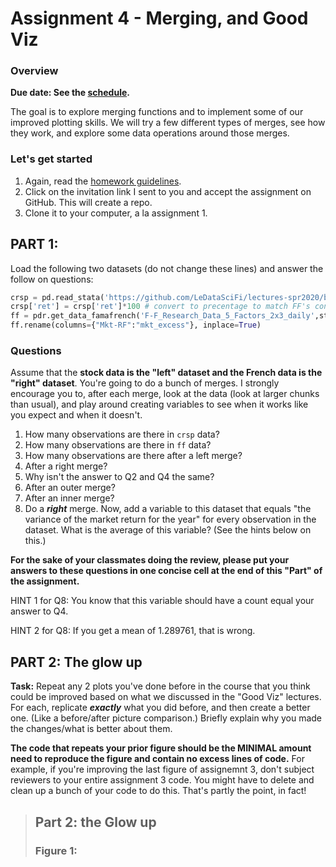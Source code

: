 # Assignment 4 - Merging, and Good Viz

### Overview

**Due date: See the [schedule](https://ledatascifi.github.io/#schedule).**

The goal is to explore merging functions and to implement some of our improved plotting skills. 
We will try a few different types of merges, see how they work, and explore some data operations around those merges.

### Let's get started

1. Again, read the [homework guidelines](guidelines-asgn.html).
2. Click on the invitation link I sent to you and accept the assignment on GitHub. This will create a repo.
3. Clone it to your computer, a la assignment 1. 

## PART 1:

Load the following two datasets (do not change these lines) and answer the follow on questions:

```python
crsp = pd.read_stata('https://github.com/LeDataSciFi/lectures-spr2020/blob/master/assignment_data/3firm_ret_1990_2020.dta?raw=true')
crsp['ret'] = crsp['ret']*100 # convert to precentage to match FF's convention on scaling
ff = pdr.get_data_famafrench('F-F_Research_Data_5_Factors_2x3_daily',start=1980,end=2010)[0] 
ff.rename(columns={"Mkt-RF":"mkt_excess"}, inplace=True) 
```

### Questions

Assume that the **stock data is the "left" dataset and the French data is the "right" dataset**. You're going to do a bunch of merges. I strongly encourage you to, after each merge, look at the data (look at larger chunks than usual), and play around creating variables to see when it works like you expect and when it doesn't. 

1. How many observations are there in `crsp` data?
1. How many observations are there in `ff` data?
1. How many observations are there after a left merge?
2. After a right merge? 
1. Why isn't the answer to Q2 and Q4 the same?
3. After an outer merge? 
4. After an inner merge?
5. Do a _**right**_ merge. Now, add a variable to this dataset that equals "the variance of the market return for the year" for every observation in the dataset. What is the average of this variable? (See the hints below on this.)

**For the sake of your classmates doing the review, please put your answers to these questions in one concise cell at the end of this "Part" of the assignment.**

HINT 1 for Q8:  You know that this variable should have a count equal your answer to Q4. 

HINT 2 for Q8: If you get a mean of 1.289761, that is wrong.

## PART 2: The glow up

**Task:** Repeat any 2 plots you've done before in the course that you think could be improved based on what we discussed in the "Good Viz" lectures. For each, replicate _**exactly**_  what you did before, and then create a better one. (Like a before/after picture comparison.) Briefly explain why you made the changes/what is better about them. 

**The code that repeats your prior figure should be the MINIMAL amount need to reproduce the figure and contain no excess lines of code.** For example, if you're improving the last figure of assignemnt 3, don't subject reviewers to your entire assignment 3 code. You might have to delete and clean up a bunch of your code to do this. That's partly the point, in fact!

  > ## Part 2: the Glow up
  >
  > ### Figure 1: <title here> (BEFORE)
  >
  > The original figure was created as follows:
  > ```python  
  > <import packages>
  > <load data>
  > <process data, prep for plotting>
  > <plot figure>
  > ```
  > The reason this figure is bad is because <reasons>. 
  >  
  > ### Figure 1: <title here> (After)  
  > <plot figure>
  > ```python
  > sns.amazingplot()  
  > ```

**How your improvements will be graded: Effectiveness and creativity.**  Focus on "first-order" issues first (choosing effective chart types, facets/hues _**as needed**_), then on informative labels, axis titles, chart titles, and the like. **Be creative!** Figures might get completely reimagined as new types, or multiple figures, or the data will be altered in some way. (The before and after picture might not present the _exact same_ underlying data, but they must be attempting to convey the same point.)

**A recommendation:** We did not talk about customizing figures in class, and instead used the time on getting the "meat on the slab" first, but the lecture pages do include helpful links that will get you started on customization. I'd look at those before running off to Stack Overflow, as the background will make S.O. posts more intelligible. 

## When you're done with both parts (How to finalize your assignment)

- Your repo should be logically organized, with subfolders for inputs, outputs, and temp files (if needed). No file should be in a folder that it doesn't belong to. (No outputs in the input folder!) The code should be in the main folder. 
- Clean up your repo - delete extraneous files not needed by peer reviews, or if you want to keep them: move them to a "`dev`" subfolder (which is commonly known to be a place where you put files you used while developing the code). You could call this subfolder "old files" or "my files" or whatever you want. Just clean it up for your reviewers and external eyes :)
- If you create output or temp folders, make sure your analysis file begins by deleting those folders and remaking them from scratch. 
- If you need any additional inputs, download them to inputs. You don’t need to save the CCM file to your computer unless you want!
- Make sure that you refer to files with relative paths ("/input/wine.csv") and NOT absolute paths ("User/Don/Desktop/Project/input/wine.csv") because the latter won't work on anyone else's computer
- In Jupyter: Restart the kernal and clear the output
- In Jupyter: Run the entire file, and make sure it works **from scratch**. This means no errors, and also check that your answers didn’t change!
- In Jupyter: Save the file.
- In Github Desktop: "Commit" and "Push to origin"
- github.com/ledatascifi : go to your assignment and make sure everything is there
- **Edit the readme file so visitors know what the repo is doing** (like "(yada yada) ... assignment.ipynb runs the main analysis based on ... (yada yada))
  
## Peer review instructions

1. Click on the two invitation links I sent to you and accept the assignment on GitHub. You will have access to two peer's assignment repos.
2. **CLONE BOTH REPOS TO YOUR COMPUTER, AND RUN THEIR CODE. IT SHOULD WORK ON YOUR COMPTUER AS WELL!**
2. Open an issue on their homework repo, copy the rubric below ([available here](https://raw.githubusercontent.com/LeDataSciFi/LeDataSciFi.github.io/master/assignments/asgn03.md)), and fill in your review there.  You can delete the "notes" I put in each row (the non-bolded explanatory parts).

## Grading rubric

See [the rubric guidelines](guidelines-peerreview.html#filling-out-the-rubric).

| Topic                       | Excellent | Satisfactory | Needs Work |
|-----------------------------|-----------|--------------|------------|
| **Code executes without error.** This means that the code runs **on your own computer** after you clone the repo. \*                     |        |          |            |
| **Code gives correct answers to Part 1** \*\*    |        |          |            |
| **Coding style (overall)** - comments when code isn't self documenting, notebook cells are divided sensibly (but not excessively), notebook report is structured nicely for a reader (headers, informative text exists and is well placed, etc.)                         |        |          |            |
| **Graphing - wholistic effectiveness** Did they improve your ability to understand the message of the graph?                              |        |          |            |
| **Graphing - creativeness** How inventive was their glow up? "Excellent" in this category should not be given lightly! But give more than "Needs work" if the graphs exceed a minimal amount of ambition/scope and the execution show reasonable level of mastery of the raw techniques and coding functions.        |        |          |            |
| **Graphing - control**. Is the aspect ratio reasonable? Are the axis ranges and labels sensible? Are axis/graph titles informative (if they are needed - some graphs are so obvious they aren't). Are colors applied sensibly when merited (but not gratitously)?  "Excellent" means you wouldn't tweak much if anything on the figure even if you could do it as easily as with a pencil.            |        |          |            |
| **Repo follows golden rules as needed, including the README**  This means doing all the steps in the "When you're done with the above"  section, plus unlisted golden rules listed in the lectures.  |        |          |            |

\* _See "ease of access" in the rubric guidelines for more details_

\*\* _See answer key_

Remarks:

* Elaborate on above, especially for "needs work."
* Some specific praise?
* Something I learned?
* Specific constructive criticism?
* Something I know and that you, my peer, might like to know because it is relevant to something you struggled with.




